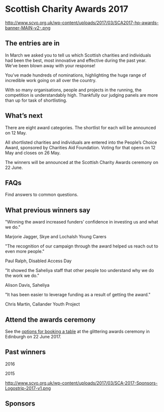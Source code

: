 # Scottish Charity Awards 2017 

http://www.scvo.org.uk/wp-content/uploads/2017/03/SCA2017-hp-awards-banner-MAIN-v2-.png

## The entries are in

In March we asked you to tell us which Scottish charities and individuals had been the best, most innovative and effective during the past year. We’ve been blown away with your response!

You’ve made hundreds of nominations, highlighting the huge range of incredible work going on all over the country.

With so many organisations, people and projects in the running, the competition is understandably high. Thankfully our judging panels are more than up for task of shortlisting.


## What’s next

There are eight award categories. The shortlist for each will be announced on 12 May.

All shortlisted charities and individuals are entered into the People’s Choice Award, sponsored by Charities Aid Foundation. Voting for that opens on 12 May and closes on 26 May.

The winners will be announced at the Scottish Charity Awards ceremony on 22 June.

## FAQs

Find answers to common questions.

## What previous winners say

"Winning the award increased funders’ confidence in investing us and what we do."

Marjorie Jagger, Skye and Lochalsh Young Carers

"The recognition of our campaign through the award helped us reach out to even more people."

Paul Ralph, Disabled Access Day

"It showed the Saheliya staff that other people too understand why we do the work we do."

Alison Davis, Saheliya

"It has been easier to leverage funding as a result of getting the award."

Chris Martin, Callander Youth Project

## Attend the awards ceremony

See the [options for booking a table](scottish-charity-awards/book-table.md) at the glittering awards ceremony in Edinburgh on 22 June 2017.

## Past winners

2016

2015

http://www.scvo.org.uk/wp-content/uploads/2017/03/SCA-2017-Sponsors-Logostrip-2017-v1.png

## Sponsors


